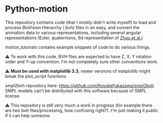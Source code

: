 # Python-motion

This repository contains code (that I mostly didn't write myself) to load and process BioVision Hierarchy (.bvh) files in an easy, and convert the animation data to various representations, including several angular representations (Euler, quaternions, 6d representation of [Zhou et al.](https://arxiv.org/abs/1812.07035))

motion_tutorials contains example snippets of code to do various things.

:warning: To work with this code, BVH files are expected to have Z, X, Y rotation order and Y-up convention. I'm not completely sure other conventions work.

:warning: **Must be used with matplotlib 3.3**, newer versions of matplotlib might break the plot_script functions


smpl2bvh repository here: https://github.com/KosukeFukazawa/smpl2bvh
SMPL models can't be distributed with this software because of SMPL license.

:warning: This repository is still very much a work in progress (for example there are two bvh files/processing, how confusing right?). I'm just making it public if it can help someone.